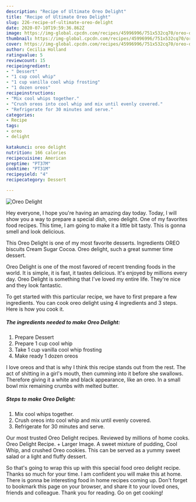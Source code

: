 ```yaml
---
description: "Recipe of Ultimate Oreo Delight"
title: "Recipe of Ultimate Oreo Delight"
slug: 226-recipe-of-ultimate-oreo-delight
date: 2020-07-10T19:59:36.862Z
image: https://img-global.cpcdn.com/recipes/45996996/751x532cq70/oreo-delight-recipe-main-photo.jpg
thumbnail: https://img-global.cpcdn.com/recipes/45996996/751x532cq70/oreo-delight-recipe-main-photo.jpg
cover: https://img-global.cpcdn.com/recipes/45996996/751x532cq70/oreo-delight-recipe-main-photo.jpg
author: Cecilia Holland
ratingvalue: 5
reviewcount: 15
recipeingredient:
- " Dessert"
- "1 cup cool whip"
- "1 cup vanilla cool whip frosting"
- "1 dozen oreos"
recipeinstructions:
- "Mix cool whips together."
- "Crush oreos into cool whip and mix until evenly covered."
- "Refrigerate for 30 minutes and serve."
categories:
- Recipe
tags:
- oreo
- delight

katakunci: oreo delight 
nutrition: 166 calories
recipecuisine: American
preptime: "PT37M"
cooktime: "PT31M"
recipeyield: "4"
recipecategory: Dessert

---
```



![Oreo Delight](https://img-global.cpcdn.com/recipes/45996996/751x532cq70/oreo-delight-recipe-main-photo.jpg)

Hey everyone, I hope you're having an amazing day today. Today, I will show you a way to prepare a special dish, oreo delight. One of my favorites food recipes. This time, I am going to make it a little bit tasty. This is gonna smell and look delicious.

This Oreo Delight is one of my most favorite desserts. Ingredients OREO biscuits Cream Sugar Cocoa. Oreo delight, such a great summer time dessert.

Oreo Delight is one of the most favored of recent trending foods in the world. It is simple, it is fast, it tastes delicious. It's enjoyed by millions every day. Oreo Delight is something that I've loved my entire life. They're nice and they look fantastic.


To get started with this particular recipe, we have to first prepare a few ingredients. You can cook oreo delight using 4 ingredients and 3 steps. Here is how you cook it.

<!--inarticleads1-->

##### The ingredients needed to make Oreo Delight:

1. Prepare  Dessert
1. Prepare 1 cup cool whip
1. Take 1 cup vanilla cool whip frosting
1. Make ready 1 dozen oreos


I love oreos and that is why I think this recipe stands out from the rest. The act of shitting in a girl&#39;s mouth, then cumming into it before she swallows. Therefore giving it a white and black appearance, like an oreo. In a small bowl mix remaining crumbs with melted butter. 

<!--inarticleads2-->

##### Steps to make Oreo Delight:

1. Mix cool whips together.
1. Crush oreos into cool whip and mix until evenly covered.
1. Refrigerate for 30 minutes and serve.


Our most trusted Oreo Delight recipes. Reviewed by millions of home cooks. Oreo Delight Recipe. + Larger Image. A sweet mixture of pudding, Cool Whip, and crushed Oreo cookies. This can be served as a yummy sweet salad or a light and fluffy dessert. 

So that's going to wrap this up with this special food oreo delight recipe. Thanks so much for your time. I am confident you will make this at home. There is gonna be interesting food in home recipes coming up. Don't forget to bookmark this page on your browser, and share it to your loved ones, friends and colleague. Thank you for reading. Go on get cooking!
